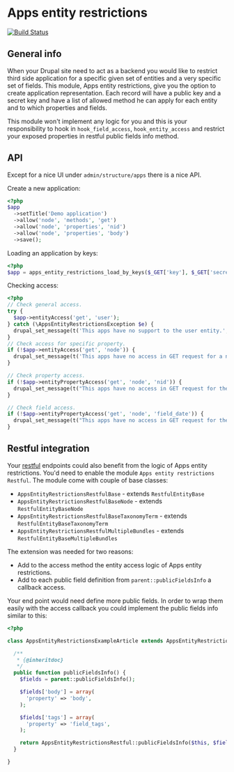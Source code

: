 # Apps entity restrictions
[![Build Status](https://api.travis-ci.org/RoySegall/apps_entity_restrictions.svg?branch=7.x-1.x)](https://travis-ci.org/RoySegall/apps_entity_restrictions)
## General info
When your Drupal site need to act as a backend you would like to restrict third
side application for a specific given set of entities and a very specific set of
fields. This module, Apps entity restrictions, give you the option to create application
representation. Each record will have a public key and a secret key and have a
list of allowed method he can apply for each entity and to which properties and
fields.

This module won't implement any logic for you and this is your responsibility
to hook in `hook_field_access`, `hook_entity_access` and restrict your exposed
properties in restful public fields info method.

## API
Except for a nice UI under `admin/structure/apps` there is a nice API.

Create a new application:
```php
<?php
$app
  ->setTitle('Demo application')
  ->allow('node', 'methods', 'get')
  ->allow('node', 'properties', 'nid')
  ->allow('node', 'properties', 'body')
  ->save();
```

Loading an application by keys:
```php
<?php
$app = apps_entity_restrictions_load_by_keys($_GET['key'], $_GET['secret']);
```

Checking access:
```php
<?php
// Check general access.
try {
  $app->entityAccess('get', 'user');
} catch (\AppsEntityRestrictionsException $e) {
  drupal_set_message(t('This apps have no support to the user entity.', 'error'));
}
// Check access for specific property.
if (!$app->entityAccess('get', 'node')) {
  drupal_set_message(t('This apps have no access in GET request for a node.', 'error'));
}

// Check property access.
if (!$app->entityPropertyAccess('get', 'node', 'nid')) {
  drupal_set_message(t("This apps have no access in GET request for the node's nid.", 'error'));
}

// Check field access.
if (!$app->entityPropertyAccess('get', 'node', 'field_date')) {
  drupal_set_message(t("This apps have no access in GET request for the node's date field.", 'error'));
}

```

## Restful integration
Your [restful](http://drupal.org/project/restful) endpoints could also benefit
from the logic of Apps entity restrictions. You'd need to enable the module
`Apps entity restrictions Restful`. The module come with couple of base classes:
  * `AppsEntityRestrictionsRestfulBase` - extends `RestfulEntityBase`
  * `AppsEntityRestrictionsRestfulBaseNode` - extends `RestfulEntityBaseNode`
  * `AppsEntityRestrictionsRestfulBaseTaxonomyTerm` - extends `RestfulEntityBaseTaxonomyTerm`
  * `AppsEntityRestrictionsRestfulMultipleBundles` - extends `RestfulEntityBaseMultipleBundles`


The extension was needed for two reasons:
  * Add to the access method the entity access logic of Apps entity
    restrictions.
  * Add to each public field definition from `parent::publicFieldsInfo` a callback
    access.

Your end point would need define more public fields. In order to wrap them
easily with the access callback you could implement the public fields info
similar to this:
```php
<?php

class AppsEntityRestrictionsExampleArticle extends AppsEntityRestrictionsRestfulBaseNode {

  /**
   * {@inheritdoc}
   */
  public function publicFieldsInfo() {
    $fields = parent::publicFieldsInfo();

    $fields['body'] = array(
      'property' => 'body',
    );

    $fields['tags'] = array(
      'property' => 'field_tags',
    );

    return AppsEntityRestrictionsRestful::publicFieldsInfo($this, $fields);
  }

}
```
